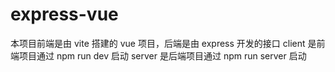 # express-vue

本项目前端是由 vite 搭建的 vue 项目，后端是由 express 开发的接口
client 是前端项目通过 npm run dev 启动
server 是后端项目通过 npm run server 启动
